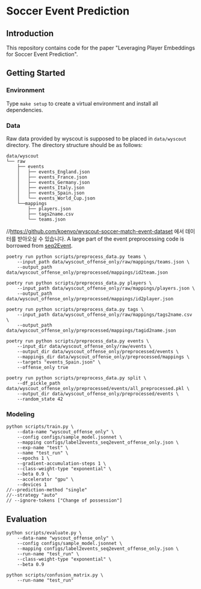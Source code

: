 # Soccer Event Prediction

## Introduction

This repository contains code for the paper "Leveraging Player Embeddings for Soccer Event Prediction".

## Getting Started

### Environment

Type `make setup` to create a virtual environment and install all dependencies.

### Data

Raw data provided by wyscout is supposed to be placed in `data/wyscout` directory.
The directory structure should be as follows:

```
data/wyscout
└── raw
    ├── events
    │   ├── events_England.json
    │   ├── events_France.json
    │   ├── events_Germany.json
    │   ├── events_Italy.json
    │   ├── events_Spain.json
    │   └── events_World_Cup.json
    └──mappings
        ├── players.json
        ├── tags2name.csv
        └── teams.json
```
//https://github.com/koenvo/wyscout-soccer-match-event-dataset 에서 데이터를 받아오실 수 있습니다.
A large part of the event preprocessing code is borrowed from [seq2Event](https://github.com/statsonthecloud/Soccer-SEQ2Event).

```
poetry run python scripts/preprocess_data.py teams \
    --input_path data/wyscout_offense_only/raw/mappings/teams.json \
    --output_path data/wyscout_offense_only/preprocessed/mappings/id2team.json

poetry run python scripts/preprocess_data.py players \
    --input_path data/wyscout_offense_only/raw/mappings/players.json \
    --output_path data/wyscout_offense_only/preprocessed/mappings/id2player.json

poetry run python scripts/preprocess_data.py tags \
    --input_path data/wyscout_offense_only/raw/mappings/tags2name.csv \
    --output_path data/wyscout_offense_only/preprocessed/mappings/tagid2name.json

poetry run python scripts/preprocess_data.py events \
    --input_dir data/wyscout_offense_only/raw/events \
    --output_dir data/wyscout_offense_only/preprocessed/events \
    --mappings_dir data/wyscout_offense_only/preprocessed/mappings \
    --targets "events_Spain.json" \
    --offense_only true

poetry run python scripts/preprocess_data.py split \
    --df_pickle_path data/wyscout_offense_only/preprocessed/events/all_preprocessed.pkl \
    --output_dir data/wyscout_offense_only/preprocessed/events \
    --random_state 42
```

### Modeling

```
python scripts/train.py \
    --data-name "wyscout_offense_only" \
    --config configs/sample_model.jsonnet \
    --mapping configs/label2events_seq2event_offense_only.json \
    --exp-name "test" \
    --name "test_run" \
    --epochs 1 \
    --gradient-accumulation-steps 1 \
    --class-weight-type "exponential" \
    --beta 0.9 \
    --accelerator "gpu" \
    --devices 1
//--prediction-method "single"
//--strategy "auto"
// --ignore-tokens ["Change of possession"]
```

## Evaluation

```
python scripts/evaluate.py \
    --data-name "wyscout_offense_only" \
    --config configs/sample_model.jsonnet \
    --mapping configs/label2events_seq2event_offense_only.json \
    --run-name "test_run" \
    --class-weight-type "exponential" \
    --beta 0.9

python scripts/confusion_matrix.py \
    --run-name "test_run"
```

